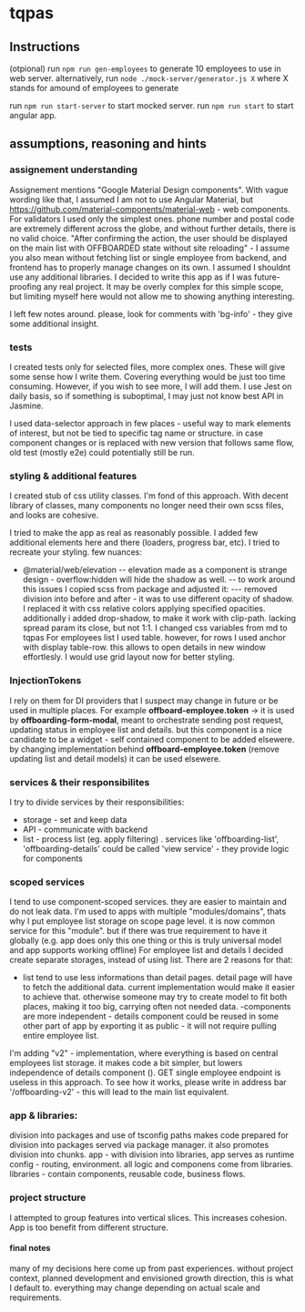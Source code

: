 # tqpas
## Instructions
(otpional) run `npm run gen-employees` to generate 10 employees to use in web server.
alternatively, run `node ./mock-server/generator.js X` where X stands for amound of employees to generate

run `npm run start-server` to start mocked server.
run `npm run start` to start angular app.



## assumptions, reasoning and hints

### assignement understanding
Assignement mentions "Google Material Design components". With vague wording like that, I assumed I am not to use Angular Material, but https://github.com/material-components/material-web - web components.
For validators I used only the simplest ones. phone number and postal code are extremely different across the globe, and without further details, there is no valid choice.
"After confirming the action, the user should be displayed on the main list with OFFBOARDED state without site reloading" - I assume you also mean without fetching list or single employee from backend, and frontend has to properly manage changes on its own.
I assumed I shouldnt use any additional libraries.
I decided to write this app as if I was future-proofing any real project. It may be overly complex for this simple scope, but limiting myself here would not allow me to showing anything interesting.

I left few notes around. please, look for comments with 'bg-info' - they give some additional insight.

### tests
I created tests only for selected files, more complex ones. These will give some sense how I write them. Covering everything would be just too time consuming. However, if you wish to see more, I will add them.
I use Jest on daily basis, so if something is suboptimal, I may just not know best API in Jasmine.

I used data-selector approach in few places - useful way to mark elements of interest, but not be tied to specific tag name or structure. in case component changes or is replaced with new version that follows same flow, old test (mostly e2e) could potentially still be run.

### styling & additional features
I created stub of css utility classes. I'm fond of this approach. With decent library of classes, many components no longer need their own scss files, and looks are cohesive.

I tried to make the app as real as reasonably possible. I added few additional elements here and there (loaders, progress bar, etc).
I tried to recreate your styling. few nuances:
- @material/web/elevation
-- elevation made as a component is strange design - overflow:hidden will hide the shadow as well.
-- to work around this issues I copied scss from package and adjusted it:
--- removed division into before and after - it was to use different opacity of shadow. I replaced it with css relative colors applying specified opacities. additionally i added drop-shadow, to make it work with clip-path. lacking spread param its close, but not 1:1. I changed css variables from md to tqpas
For employees list I used table. however, for rows I used anchor with display table-row. this allows to open details in new window effortlesly. I would use grid layout now for better styling. 

### InjectionTokens 
I rely on them for DI providers that I suspect may change in future or be used in multiple places. For example **offboard-employee.token** -> it is used by **offboarding-form-modal**, meant to orchestrate sending post request, updating status in employee list and details. but this component is a nice candidate to be a widget - self contained component to be added elsewere. by changing implementation behind **offboard-employee.token** (remove updating list and detail models) it can be used elsewere.

### services & their responsibilites
I try to divide services by their responsibilities:
- storage - set and keep data
- API - communicate with backend
- list - process list (eg. apply filtering) . services like 'offboarding-list', 'offboarding-details' could be called 'view service' - they provide logic for components

### scoped services
I tend to use component-scoped services. they are easier to maintain and do not leak data. I'm used to apps with multiple "modules/domains", thats why I put employee list storage on scope page level. it is now common service for this "module". but if there was true requirement to have it globally (e.g. app does only this one thing or this is truly universal model and app supports working offline)
For employee list and details I decided create separate storages, instead of using list. There are 2 reasons for that:
- list tend to use less informations than detail pages. detail page will have to fetch the additional data. current implementation would make it easier to achieve that. otherwise someone may try to create model to fit both places, making it too big, carrying often not needed data.
-components are more independent - details component could be reused in some other part of app by exporting it as public - it will not require pulling entire employee list.

I'm adding "v2" - implementation, where everything is based on central employees list storage. it makes code a bit simpler, but lowers independence of details component (). GET single employee endpoint is useless in this approach. To see how it works, please write in address bar '/offboarding-v2' - this will lead to the main list equivalent.

### app & libraries:
division into packages and use of tsconfig paths makes code prepared for division into packages served via package manager. it also promotes division into chunks.
app - with division into libraries, app serves as runtime config - routing, environment. all logic and componens come from libraries.
libraries - contain components, reusable code, business flows.

### project structure
I attempted to group features into vertical slices. This increases cohesion. App is too benefit from different structure.


#### final notes
many of my decisions here come up from past experiences. without project context, planned development and envisioned growth direction, this is what I default to. everything may change depending on actual scale and requirements. 